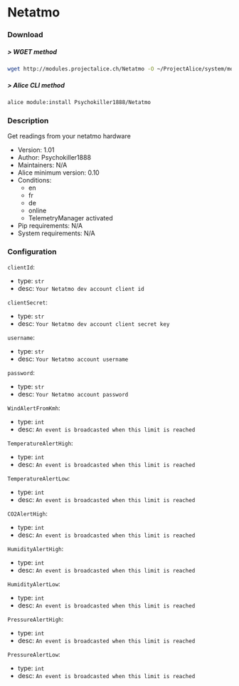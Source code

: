 # Netatmo

### Download

##### > WGET method
```bash
wget http://modules.projectalice.ch/Netatmo -O ~/ProjectAlice/system/moduleInstallTickets/Netatmo.install
```

##### > Alice CLI method
```bash
alice module:install Psychokiller1888/Netatmo
```

### Description
Get readings from your netatmo hardware

- Version: 1.01
- Author: Psychokiller1888
- Maintainers: N/A
- Alice minimum version: 0.10
- Conditions:
  - en
  - fr
  - de
  - online
  - TelemetryManager activated
- Pip requirements: N/A
- System requirements: N/A

### Configuration


`clientId`:
 - type: `str`
 - desc: `Your Netatmo dev account client id`

`clientSecret`:
 - type: `str`
 - desc: `Your Netatmo dev account client secret key`

`username`:
 - type: `str`
 - desc: `Your Netatmo account username`
 
`password`:
 - type: `str`
 - desc: `Your Netatmo account password`
 
`WindAlertFromKmh`:
 - type: `int`
 - desc: `An event is broadcasted when this limit is reached`

`TemperatureAlertHigh`:
 - type: `int`
 - desc: `An event is broadcasted when this limit is reached`

`TemperatureAlertLow`:
 - type: `int`
 - desc: `An event is broadcasted when this limit is reached`

`CO2AlertHigh`:
 - type: `int`
 - desc: `An event is broadcasted when this limit is reached`

`HumidityAlertHigh`:
 - type: `int`
 - desc: `An event is broadcasted when this limit is reached`

`HumidityAlertLow`:
 - type: `int`
 - desc: `An event is broadcasted when this limit is reached`

`PressureAlertHigh`:
 - type: `int`
 - desc: `An event is broadcasted when this limit is reached`

`PressureAlertLow`:
 - type: `int`
 - desc: `An event is broadcasted when this limit is reached`
